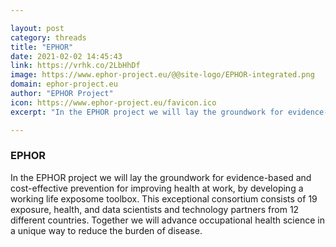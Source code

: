 ```yaml
---

layout: post
category: threads
title: "EPHOR"
date: 2021-02-02 14:45:43
link: https://vrhk.co/2LbHhDf
image: https://www.ephor-project.eu/@@site-logo/EPHOR-integrated.png
domain: ephor-project.eu
author: "EPHOR Project"
icon: https://www.ephor-project.eu/favicon.ico
excerpt: "In the EPHOR project we will lay the groundwork for evidence-based and cost-effective prevention for improving health at work, by developing a working life exposome toolbox. This exceptional consortium consists of 19 exposure, health, and data scientists and technology partners from 12 different countries. Together we will advance occupational health science in a unique way to reduce the burden of disease."

---
```


### EPHOR

In the EPHOR project we will lay the groundwork for evidence-based and cost-effective prevention for improving health at work, by developing a working life exposome toolbox. This exceptional consortium consists of 19 exposure, health, and data scientists and technology partners from 12 different countries. Together we will advance occupational health science in a unique way to reduce the burden of disease.